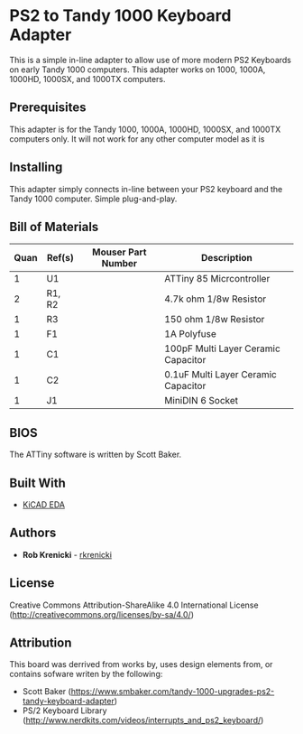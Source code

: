 # PS2 to Tandy 1000 Keyboard Adapter

This is a simple in-line adapter to allow use of more modern PS2 Keyboards on early Tandy 1000 computers.   This adapter works on 1000, 1000A, 1000HD, 1000SX, and 1000TX computers.

## Prerequisites

This adapter is for the Tandy 1000, 1000A, 1000HD, 1000SX, and 1000TX computers only.  It will not work for any other computer model as it is

## Installing

This adapter simply connects in-line between your PS2 keyboard and the Tandy 1000 computer.  Simple plug-and-play.


## Bill of Materials
|Quan |Ref(s)        |Mouser Part Number  |Description                                                     
|-----|--------------|--------------------|----------------------------------------------------------------
| 1   |U1            |                    |ATTiny 85 Micrcontroller
| 2   |R1, R2        |                    |4.7k ohm 1/8w Resistor
| 1   |R3            |                    |150 ohm 1/8w Resistor
| 1   |F1            |                    |1A Polyfuse
| 1   |C1            |                    |100pF Multi Layer Ceramic Capacitor
| 1   |C2            |                    |0.1uF Multi Layer Ceramic Capacitor
| 1   |J1            |                    |MiniDIN 6 Socket




## BIOS

The ATTiny software is written by Scott Baker.




## Built With

* [KiCAD EDA](http://www.kicad-pcb.org/)

## Authors

* **Rob Krenicki** - [rkrenicki](https://github.com/rkrenicki)

## License

Creative Commons Attribution-ShareAlike 4.0 International License (http://creativecommons.org/licenses/by-sa/4.0/)

## Attribution

This board was derrived from works by, uses design elements from, or contains sofware writen by the following:
* Scott Baker (https://www.smbaker.com/tandy-1000-upgrades-ps2-tandy-keyboard-adapter)
* PS/2 Keyboard Library (http://www.nerdkits.com/videos/interrupts_and_ps2_keyboard/)


